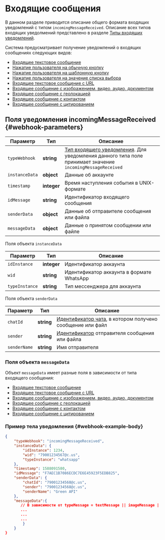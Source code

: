 # Входящие сообщения

В данном разделе приводится описание общего формата входящих уведомлений с типом `incomingMessageReceived`. Описание всех типов входящих уведолмений представлено в разделе [Типы входящих уведомлений](../type-webhook.md).

Система предусматривает получение уведомлений о входящих сообщениях следующих видов:

- [Входящее текстовое сообщение](TextMessage.md)
- [Нажатие пользователя на обычную кнопку](ButtonsResponseMessage.md)
- [Нажатие пользователя на шаблонную кнопку](TemplateButtonsReplyMessage.md)
- [Нажатие пользователя на значение списка выбора](ListResponseMessage.md)
- [Входящее текстовое сообщение с URL](ExtendedTextMessage.md)
- [Входящее сообщение с изображением, видео, аудио, документом](ImageMessage.md)
- [Входящее сообщение с геолокацией](LocationMessage.md)
- [Входящее сообщение с контактом](ContactMessage.md)
- [Входящее сообщение с цитированием](QuotedMessage.md)

## Поля уведомления incomingMessageReceived {#webhook-parameters}

Параметр | Тип | Описание
----- | ----- | -----
`typeWebhook` | **string** | [Тип входящего уведомления](../type-webhook.md). Для уведомления данного типа поле принимает значение `incomingMessageReceived`
`instanceData` | **object** | Данные об аккаунте
`timestamp` | **integer** | Время наступления события в UNIX-формате
`idMessage` | **string** | Идентификатор входящего сообщения
`senderData` | **object** | Данные об отправителе сообщения или файла
`messageData` | **object** | Данные о принятом сообщении или файле

Поля объекта `instanceData`

Параметр | Тип | Описание
----- | ----- | -----
`idInstance` | **integer** | Идентификатор аккаунта
`wid` | **string** | Идентификатор аккаунта в формате WhatsApp
`typeInstance` | **string** | Тип мессенджера для аккаунта

Поля объекта `senderData`

Параметр | Тип | Описание
----- | ----- | -----
`chatId` | **string** | [Идентификатор чата](../../../chat-id.md), в котором получено сообщение или файл
`sender` | **string** | [Идентификатор](../../../chat-id.md#corr) отправителя сообщения или файла
`senderName` | **string** | Имя отправителя

### Поля объекта `messageData`

Объект `messageData` имеет разные поля в зависимости от типа входящего сообщения:

- [Входящее текстовое сообщение](TextMessage.md)
- [Входящее текстовое сообщение с URL](ExtendedTextMessage.md)
- [Входящее сообщение с изображением, видео, аудио, документом](ImageMessage.md)
- [Входящее сообщение с геолокацией](LocationMessage.md)
- [Входящее сообщение с контактом](ContactMessage.md)
- [Входящее сообщение с цитированием](QuotedMessage.md)

### Пример тела уведомления {#webhook-example-body}

```json
{
    "typeWebhook": "incomingMessageReceived",
    "instanceData": {
        "idInstance": 1234,
        "wid": "79001234567@c.us",
        "typeInstance": "whatsapp"
    },
    "timestamp": 1588091580,
    "idMessage": "F7AEC1B7086ECDC7E6E45923F5EDB825",
    "senderData": {
        "chatId": "79001234568@c.us",
        "sender": "79001234568@c.us",
        "senderName": "Green API"
    },
    "messageData":{
       // В зависимости от typeMessage = textMessage || imageMessage || videoMessage || documentMessage || audioMessage || locationMessage || contactMessage || extendedTextMessage || quotedMessage
       ...
       ...
       ...
        }
    }
}
```